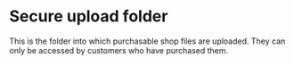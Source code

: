 Secure upload folder
====================

This is the folder into which purchasable shop files are uploaded. They can only be accessed by customers who have purchased them.
